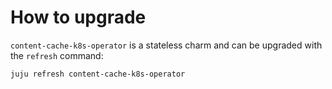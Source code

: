 # How to upgrade

`content-cache-k8s-operator` is a stateless charm and can be upgraded with the `refresh` command:

```bash
juju refresh content-cache-k8s-operator
```
